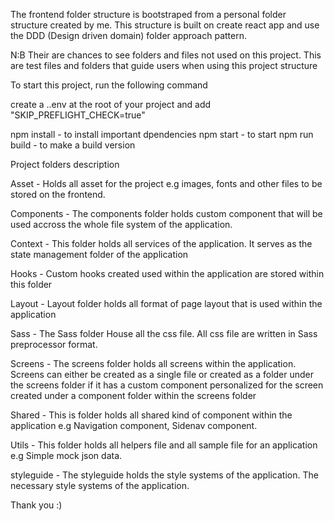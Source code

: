 The frontend folder structure is bootstraped from a personal folder structure created by me. This structure is built on create react app and use the DDD (Design driven domain) folder approach pattern.

N:B Their are chances to see folders and files not used on this project. This are test files and folders that guide users when using this project structure

To start this project, run the following command

create a ..env at the root of your project and add 
"SKIP_PREFLIGHT_CHECK=true"

npm install - to install important dpendencies
npm start - to start
npm run build - to make a build version

Project folders description

Asset - Holds all asset for the project e.g images, fonts and other files to be stored on the frontend.

Components - The components folder holds custom component that will be used accross the whole file system of the application.

Context - This folder holds all services of the application. It serves as the state management folder of the application

Hooks - Custom hooks created used within the application are stored within this folder

Layout - Layout folder holds all format of page layout that is used within the application

Sass - The Sass folder House all the css file. All css file are written in Sass preprocessor format.

Screens - The screens folder holds all screens within the application. Screens can either be created as a single file or created as a folder under the screens folder if it has a custom component personalized for the screen created under a component folder within the screens folder

Shared - This is folder holds all shared kind of component within the application e.g Navigation component, Sidenav component.

Utils - This folder holds all helpers file and all sample file for an application e.g  Simple mock json data.

styleguide - The styleguide holds the style systems of the application. The necessary style systems of the application.

Thank you :)
